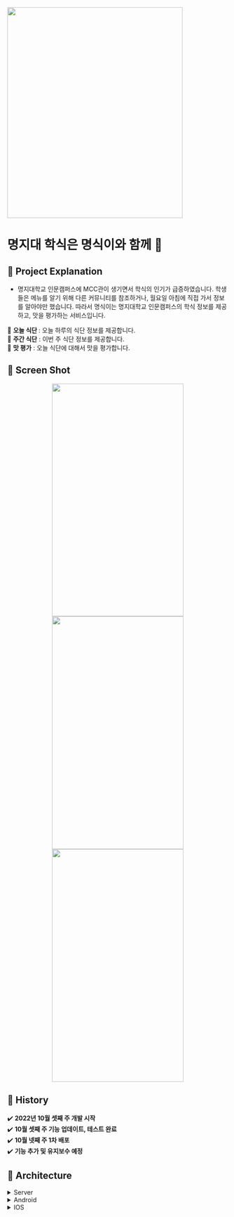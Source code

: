 <img width="400px" height="480px" src="https://user-images.githubusercontent.com/83231344/197461663-2edc0e22-a5b2-4884-84fb-b8f3026d811a.png">

# 명지대 학식은 명식이와 함께 👀
## 📌 Project Explanation 
* 명지대학교 인문캠퍼스에 MCC관이 생기면서 학식의 인기가 급증하였습니다. 학생들은 메뉴를 알기 위해 다른 커뮤니티를 참조하거나, 월요일 아침에 직접 가서 정보를 알아야만 했습니다. 따라서 명식이는 명지대학교 인문캠퍼스의 학식 정보를 제공하고, 맛을 평가하는 서비스입니다.

:rice: <b>오늘 식단 </b>: 오늘 하루의 식단 정보를 제공합니다.<br>
:bento: <b>주간 식단</b> : 이번 주 식단 정보를 제공합니다.<br>
:ramen: <b>맛 평가</b> : 오늘 식단에 대해서 맛을 평가합니다.<br>

## 📌 Screen Shot
<p align="center">
  <img width="300px" height="530px" src="https://user-images.githubusercontent.com/83231344/197464910-b536c6cf-4b32-4fe7-8b3a-5596ca36f6ba.png">

  <img width="300px" height="530px" src="https://user-images.githubusercontent.com/83231344/197462649-a482427a-1f6d-4205-8c3b-06f40eace884.png">

  <img width="300px" height="530px" src="https://user-images.githubusercontent.com/83231344/197462658-ad9c2bf7-68ce-4ddb-b5a7-8186f220e662.png">
</p>

## 📌 History

✔️ <b>2022년 10월 셋째 주 개발 시작</b><br>
✔️ <b>10월 셋째 주 기능 업데이트, 테스트 완료</b><br>
✔️ <b>10월 넷째 주 1차 배포</b><br>
✔️ <b>기능 추가 및 유지보수 예정</b><br>

## 📌 Architecture
<details>
  <summary>Server</summary>
</details>

<details>
  <summary>Android</summary>
</details>

<details>
  <summary>IOS</summary>
 </details>

